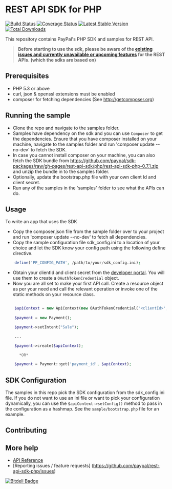 # REST API SDK for PHP

[![Build Status](https://travis-ci.org/paypal/rest-api-sdk-php.png?branch=master)](https://travis-ci.org/paypal/rest-api-sdk-php) [![Coverage Status](https://coveralls.io/repos/paypal/rest-api-sdk-php/badge.png?branch=master)](https://coveralls.io/r/paypal/rest-api-sdk-php?branch=master) [![Latest Stable Version](https://poser.pugx.org/paypal/rest-api-sdk-php/v/stable.png)](https://packagist.org/packages/paypal/rest-api-sdk-php) [![Total Downloads](https://poser.pugx.org/paypal/rest-api-sdk-php/downloads.png)](https://packagist.org/packages/paypal/rest-api-sdk-php)

This repository contains PayPal's PHP SDK and samples for REST API.

> **Before starting to use the sdk, please be aware of the [existing issues and currently unavailable or upcoming features](https://github.com/paypal/rest-api-sdk-python/wiki/Existing-Issues-and-Unavailable%5CUpcoming-features) for the REST APIs. (which the sdks are based on)** 

## Prerequisites

   * PHP 5.3 or above
   * curl, json & openssl extensions must be enabled
   * composer for fetching dependencies (See http://getcomposer.org)



## Running the sample

   * Clone the repo and navigate to the samples folder.
   * Samples have dependency on the sdk and you can use `Composer` to get the dependencies. Ensure that you have composer installed on your machine, navigate to the samples folder and run 'composer update --no-dev' to fetch the SDK.
   * In case you cannot install composer on your machine, you can also fetch the SDK bundle from https://github.com/paypal/sdk-packages/raw/gh-pages/rest-api-sdk/php/rest-api-sdk-php-0.7.1.zip and unzip the bundle in to the samples folder.
   * Optionally, update the bootstrap.php file with your own client Id and client secret.
   * Run any of the samples in the 'samples' folder to see what the APIs can do.
    
    
## Usage

To write an app that uses the SDK 

   * Copy the composer.json file from the sample folder over to your project and run 'composer update --no-dev' to fetch all dependencies.
   * Copy the sample configuration file sdk_config.ini to a location of your choice and let the SDK know your config path using the following define directive.

```php
    define('PP_CONFIG_PATH', /path/to/your/sdk_config.ini);
```
    
   * Obtain your clientId and client secret from the [developer portal](https://developer.paypal.com). You will use them to create a `OAuthTokenCredential` object.
   * Now you are all set to make your first API call. Create a resource object as per your need and call the relevant operation or invoke one of the static methods on your resource class.
    
```php

    $apiContext = new ApiContext(new OAuthTokenCredential('<clientId>', '<clientSecret>'));
		
    $payment = new Payment();

    $payment->setIntent("Sale");

    ...

    $payment->create($apiContext);

      *OR*

    $payment = Payment::get('payment_id', $apiContext);
```

## SDK Configuration

The samples in this repo pick the SDK configuration from the sdk_config.ini file. If you do not want to use an ini file or want to pick your configuration dynamically, you can use the `$apiContext->setConfig()` method to pass in the configuration as a hashmap. See the `sample/bootstrap.php` file for an example.
	

## Contributing

## More help

   * [API Reference](https://developer.paypal.com/webapps/developer/docs/api/)
   * [Reporting issues / feature requests] (https://github.com/paypal/rest-api-sdk-php/issues)
   
[![Bitdeli Badge](https://d2weczhvl823v0.cloudfront.net/paypal/rest-api-sample-app-php/trend.png)](https://bitdeli.com/free "Bitdeli Badge")
